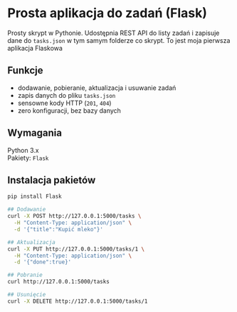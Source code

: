 # Prosta aplikacja do zadań (Flask)

Prosty skrypt w Pythonie. Udostępnia REST API do listy zadań i zapisuje dane do `tasks.json` w tym samym folderze co skrypt.
To jest moja pierwsza aplikacja Flaskowa
## Funkcje
- dodawanie, pobieranie, aktualizacja i usuwanie zadań
- zapis danych do pliku `tasks.json`
- sensowne kody HTTP (`201`, `404`)
- zero konfiguracji, bez bazy danych

## Wymagania
Python 3.x  
Pakiety: `Flask`

## Instalacja pakietów
```bash
pip install Flask

## Dodawanie
curl -X POST http://127.0.0.1:5000/tasks \
  -H "Content-Type: application/json" \
  -d '{"title":"Kupić mleko"}'

## Aktualizacja
curl -X PUT http://127.0.0.1:5000/tasks/1 \
  -H "Content-Type: application/json" \
  -d '{"done":true}'

## Pobranie
curl http://127.0.0.1:5000/tasks

## Usunięcie
curl -X DELETE http://127.0.0.1:5000/tasks/1